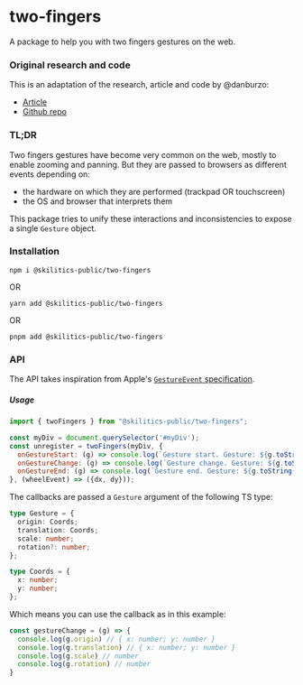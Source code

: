 # two-fingers

A package to help you with two fingers gestures on the web.

### Original research and code
This is an adaptation of the research, article and code by @danburzo:
- [Article](https://dev.to/danburzo/pinch-me-i-m-zooming-gestures-in-the-dom-a0e)
- [Github repo](https://github.com/danburzo/ok-zoomer)

### TL;DR   
Two fingers gestures have become very common on the web, mostly to enable zooming and panning.
But they are passed to browsers as different events depending on:
- the hardware on which they are performed (trackpad OR touchscreen)
- the OS and browser that interprets them

This package tries to unify these interactions and inconsistencies to expose a single `Gesture` object.

### Installation
```
npm i @skilitics-public/two-fingers
```
OR
```
yarn add @skilitics-public/two-fingers
```
OR
```
pnpm add @skilitics-public/two-fingers
```

### API
The API takes inspiration from Apple's [`GestureEvent` specification](https://developer.apple.com/documentation/webkitjs/gestureevent).

##### Usage
```javascript
import { twoFingers } from "@skilitics-public/two-fingers";

const myDiv = document.querySelector('#myDiv');
const unregister = twoFingers(myDiv, {
  onGestureStart: (g) => console.log(`Gesture start. Gesture: ${g.toString()}`),
  onGestureChange: (g) => console.log(`Gesture change. Gesture: ${g.toString()}`),
  onGestureEnd: (g) => console.log(`Gesture end. Gesture: ${g.toString()}`),
}, (wheelEvent) => ({dx, dy}));
```

The callbacks are passed a `Gesture` argument of the following TS type:
```typescript
type Gesture = {
  origin: Coords;
  translation: Coords;
  scale: number;
  rotation?: number;
};

type Coords = {
  x: number;
  y: number;
};
```

Which means you can use the callback as in this example:
```javascript
const gestureChange = (g) => {
  console.log(g.origin) // { x: number; y: number }
  console.log(g.translation) // { x: number; y: number }
  console.log(g.scale) // number
  console.log(g.rotation) // number
}
```
